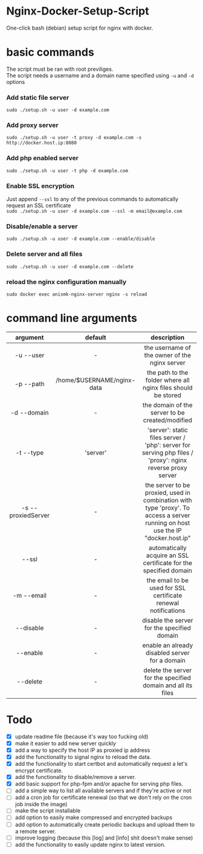 # Nginx-Docker-Setup-Script
One-click bash (debian) setup script for nginx with docker.

# basic commands
The script must be ran with root previliges.\
The script needs a username and a domain name specified using `-u` and `-d` options
### Add static file server
`sudo ./setup.sh -u user -d example.com`
### Add proxy server
`sudo ./setup.sh -u user -t proxy -d example.com -s http://docker.host.ip:8080`
### Add php enabled server
`sudo ./setup.sh -u user -t php -d example.com`
### Enable SSL encryption
Just append `--ssl` to any of the previous commands to automatically request an SSL certificate \
`sudo ./setup.sh -u user -d example.com --ssl -m email@example.com`
### Disable/enable a server
`sudo ./setup.sh -u user -d example.com --enable/disable`
### Delete server and all files
`sudo ./setup.sh -u user -d example.com --delete`
### reload the nginx configuration manually
`sudo docker exec anismk-nginx-server nginx -s reload`

# command line arguments
|argument|default|description|
|:---: | :--: | :---------: |
|-u --user| - | the username of the owner of the nginx server|
|-p --path | /home/$USERNAME/nginx-data | the path to the folder where all nginx files should be stored |
|-d --domain | - | the domain of the server to be created/modified |
|-t --type | 'server' | 'server': static files server / 'php': server for serving php files / 'proxy': nginx reverse proxy server |
| -s --proxiedServer| - | the server to be proxied, used in combination with type 'proxy'. To access a server running on host use the IP "docker.host.ip" |
| --ssl | - | automatically acquire an SSL certificate for the specified domain |
| -m --email | - | the email to be used for SSL certificate renewal notifications |
| --disable | - | disable the server for the specified domain |
| --enable | - | enable an already disabled server for a domain |
| --delete | - | delete the server for the specified domain and all its files |

# Todo
- [x] update readme file (because it's way too fucking old)
- [x] make it easier to add new server quickly
- [x] add a way to specify the host IP as proxied ip address 
- [x] add the functionality to signal nginx to reload the data.
- [x] add the functionality to start certbot and automatically request a let's encrypt certificate.
- [x] add the functionality to disable/remove a server.
- [x] add basic support for php-fpm and/or apache for serving php files.
- [ ] add a simple way to list all available servers and if they're active or not
- [ ] add a cron job for certificate renewal (so that we don't rely on the cron job inside the image)
- [ ] make the script installable
- [ ] add option to easily make compressed and encrypted backups
- [ ] add option to automatically create periodic backups and upload them to a remote server.
- [ ] improve logging (because this [log] and [info] shit doesn't make sense)
- [ ] add the functionality to easily update nginx to latest version.